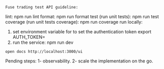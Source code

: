 ```
Fuse trading test API guideline:
```
lint: npm run lint
format: npm run format
test (run unit tests): npm run test
coverage (run unit tests coverage): npm run coverage
run locally: 
1. set environment variable for to set the authentication token
export AUTH_TOKEN=<new-token>
2. run the service:
npm run dev
```
open docs http://localhost:3000/ui
```

Pending steps:
1- observability.
2- scale the implementation on the go.